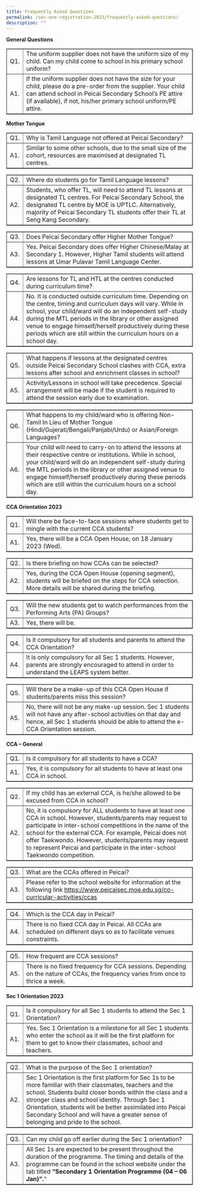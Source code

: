 ```yaml
---
title: Frequently Asked Questions
permalink: /sec-one-registration-2023/frequently-asked-questions/
description: ""
---
```

<p><strong>General Questions</strong></p>
<table style="border-collapse: collapse; width: 100%;" border="1">
<tbody>
<tr>
<td style="width: 5%;">Q1.</td>
<td style="width: 95%;">The uniform supplier does not have the uniform size of my child. Can my child come to school in his primary school uniform?</td>
</tr>
<tr>
<td style="width: 5%;">A1.</td>
<td style="width: 95%;">If the uniform supplier does not have the size for your child, please do a pre-order from the supplier. Your child can attend school in Peicai Secondary School&rsquo;s PE attire (if available), if not, his/her primary school uniform/PE attire.</td>
</tr>
</tbody>
</table>
<p><strong>Mother Tongue</strong></p>
<table style="border-collapse: collapse; width: 100%;" border="1">
<tbody>
<tr>
<td style="width: 5%;">Q1.</td>
<td style="width: 95%;">Why is Tamil Language not offered at Peicai Secondary?</td>
</tr>
<tr>
<td style="width: 5%;">A1.</td>
<td style="width: 95%;">Similar to some other schools, due to the small size of the cohort, resources are maximised at designated TL centres.</td>
</tr>
</tbody>
</table>
<table style="border-collapse: collapse; width: 100%;" border="1">
<tbody>
<tr>
<td style="width: 5%;">Q2.</td>
<td style="width: 95%;">Where do students go for Tamil Language lessons?</td>
</tr>
<tr>
<td style="width: 5%;">A2.</td>
<td style="width: 95%;">Students, who offer TL, will need to attend TL lessons at designated TL centres. For Peicai Secondary School, the designated TL centre by MOE is UPTLC. Alternatively, majority of Peicai Secondary TL students offer their TL at Seng Kang Secondary.</td>
</tr>
</tbody>
</table>
<table style="border-collapse: collapse; width: 100%;" border="1">
<tbody>
<tr>
<td style="width: 5%;">Q3.</td>
<td style="width: 95%;">Does Peicai Secondary offer Higher Mother Tongue?</td>
</tr>
<tr>
<td style="width: 5%;">A3.</td>
<td style="width: 95%;">Yes. Peicai Secondary does offer Higher Chinese/Malay at Secondary 1. However, Higher Tamil students will attend lessons at Umar Pulavar Tamil Language Center.</td>
</tr>
</tbody>
</table>
<table style="border-collapse: collapse; width: 100%;" border="1">
<tbody>
<tr>
<td style="width: 5%;">Q4.</td>
<td style="width: 95%;">Are lessons for TL and HTL at the centres conducted during curriculum time?</td>
</tr>
<tr>
<td style="width: 5%;">A4.</td>
<td style="width: 95%;">No. It is conducted outside curriculum time. Depending on the centre, timing and curriculum days will vary.  While in school, your child/ward will do an independent self-study during the MTL periods in the library or other assigned venue to engage himself/herself productively during these periods which are still within the curriculum hours on a school day.</td>
</tr>
</tbody>
</table>
<table style="border-collapse: collapse; width: 100%;" border="1">
<tbody>
<tr>
<td style="width: 5%;">Q5.</td>
<td style="width: 95%;">What happens if lessons at the designated centres outside Peicai Secondary School clashes with CCA, extra lessons after school and enrichment classes in school?</td>
</tr>
<tr>
<td style="width: 5%;">A5.</td>
<td style="width: 95%;">Activity/Lessons in school will take precedence.  Special arrangement will be made if the student is required to attend the session early due to examination.</td>
</tr>
</tbody>
</table>
<table style="border-collapse: collapse; width: 100%;" border="1">
<tbody>
<tr>
<td style="width: 5%;">Q6.</td>
<td style="width: 95%;">What happens to my child/ward who is offering Non-Tamil In Lieu of Mother Tongue (Hindi/Gujerati/Bengali/Panjabi/Urdu) or Asian/Foreign Languages?</td>
</tr>
<tr>
<td style="width: 5%;">A6.</td>
<td style="width: 95%;">Your child will need to carry-on to attend the lessons at their respective centre or institutions. While in school, your child/ward will do an independent self-study during the MTL periods in the library or other assigned venue to engage himself/herself productively during these periods which are still within the curriculum hours on a school day.</td>
</tr>
</tbody>
</table>
<p><strong>CCA Orientation 2023</strong></p>
<table style="border-collapse: collapse; width: 100%;" border="1">
<tbody>
<tr>
<td style="width: 5%;">Q1.</td>
<td style="width: 95%;">Will there be face-to-face sessions where students get to mingle with the current CCA students?</td>
</tr>
<tr>
<td style="width: 5%;">A1.</td>
<td style="width: 95%;">Yes, there will be a CCA Open House, on 18 January 2023 (Wed).</td>
</tr>
</tbody>
</table>
<table style="border-collapse: collapse; width: 100%;" border="1">
<tbody>
<tr>
<td style="width: 5%;">Q2.</td>
<td style="width: 95%;">Is there briefing on how CCAs can be selected?</td>
</tr>
<tr>
<td style="width: 5%;">A2.</td>
<td style="width: 95%;">Yes, during the CCA Open House (opening segment), students will be briefed on the steps for CCA selection. More details will be shared during the briefing.</td>
</tr>
</tbody>
</table>
<table style="border-collapse: collapse; width: 100%;" border="1">
<tbody>
<tr>
<td style="width: 5%;">Q3.</td>
<td style="width: 95%;">Will the new students get to watch performances from the Performing Arts (PA) Groups?</td>
</tr>
<tr>
<td style="width: 5%;">A3.</td>
<td style="width: 95%;">Yes, there will be.</td>
</tr>
</tbody>
</table>
<table style="border-collapse: collapse; width: 100%;" border="1">
<tbody>
<tr>
<td style="width: 5%;">Q4.</td>
<td style="width: 95%;">Is it compulsory for all students and parents to attend the CCA Orientation?</td>
</tr>
<tr>
<td style="width: 5%;">A4.</td>
<td style="width: 95%;">It is only compulsory for all Sec 1 students. However, parents are strongly encouraged to attend in order to understand the LEAPS system better.</td>
</tr>
</tbody>
</table>
<table style="border-collapse: collapse; width: 100%;" border="1">
<tbody>
<tr>
<td style="width: 5%;">Q5.</td>
<td style="width: 95%;">Will there be a make-up of this CCA Open House if students/parents miss this session?</td>
</tr>
<tr>
<td style="width: 5%;">A5.</td>
<td style="width: 95%;">No, there will not be any make-up session. Sec 1 students will not have any after-school activities on that day and hence, all Sec 1 students should be able to attend the e-CCA Orientation session.</td>
</tr>
</tbody>
</table>
<p><strong>CCA – General</strong></p>
<table style="border-collapse: collapse; width: 100%;" border="1">
<tbody>
<tr>
<td style="width: 5%;">Q1.</td>
<td style="width: 95%;">Is it compulsory for all students to have a CCA?</td>
</tr>
<tr>
<td style="width: 5%;">A1.</td>
<td style="width: 95%;">Yes, it is compulsory for all students to have at least one CCA in school.</td>
</tr>
</tbody>
</table>
<table style="border-collapse: collapse; width: 100%;" border="1">
<tbody>
<tr>
<td style="width: 5%;">Q2.</td>
<td style="width: 95%;">If my child has an external CCA, is he/she allowed to be excused from CCA in school?</td>
</tr>
<tr>
<td style="width: 5%;">A2.</td>
<td style="width: 95%;">No, it is compulsory for ALL students to have at least one CCA in school. However, students/parents may request to participate in inter-school competitions in the name of the school for the external CCA. For example, Peicai does not offer Taekwondo. However, students/parents may request to represent Peicai and participate in the inter-school Taekwondo competition.</td>
</tr>
</tbody>
</table>
<table style="border-collapse: collapse; width: 100%;" border="1">
<tbody>
<tr>
<td style="width: 5%;">Q3.</td>
<td style="width: 95%;">What are the CCAs offered in Peicai?</td>
</tr>
<tr>
<td style="width: 5%;">A3.</td>
<td style="width: 95%;">Please refer to the school website for information at the following link <a href="/co-curricular-activities/ccas">https://www.peicaisec.moe.edu.sg/co-curricular-activities/ccas</a></td>
</tr>
</tbody>
</table>
<table style="border-collapse: collapse; width: 100%;" border="1">
<tbody>
<tr>
<td style="width: 5%;">Q4.</td>
<td style="width: 95%;">Which is the CCA day in Peicai?</td>
</tr>
<tr>
<td style="width: 5%;">A4.</td>
<td style="width: 95%;">There is no fixed CCA day in Peicai. All CCAs are scheduled on different days so as to facilitate venues constraints.</td>
</tr>
</tbody>
</table>
<table style="border-collapse: collapse; width: 100%;" border="1">
<tbody>
<tr>
<td style="width: 5%;">Q5.</td>
<td style="width: 95%;">How frequent are CCA sessions?</td>
</tr>
<tr>
<td style="width: 5%;">A5.</td>
<td style="width: 95%;">There is no fixed frequency for CCA sessions. Depending on the nature of CCAs, the frequency varies from once to thrice a week.</td>
</tr>
</tbody>
</table>
<p><strong>Sec 1 Orientation 2023</strong></p>
<table style="border-collapse: collapse; width: 100%;" border="1">
<tbody>
<tr>
<td style="width: 5%;">Q1.</td>
<td style="width: 95%;">Is it compulsory for all Sec 1 students to attend the Sec 1 Orientation?</td>
</tr>
<tr>
<td style="width: 5%;">A1.</td>
<td style="width: 95%;">Yes. Sec 1 Orientation is a milestone for all Sec 1 students who enter the school as it will be the first platform for them to get to know their classmates, school and teachers.</td>
</tr>
</tbody>
</table>
<table style="border-collapse: collapse; width: 100%;" border="1">
<tbody>
<tr>
<td style="width: 5%;">Q2.</td>
<td style="width: 95%;">What is the purpose of the Sec 1 orientation?</td>
</tr>
<tr>
<td style="width: 5%;">A2.</td>
<td style="width: 95%;">Sec 1 Orientation is the first platform for Sec 1s to be more familiar with their classmates, teachers and the school. Students build closer bonds within the class and a stronger class and school identity. Through Sec 1 Orientation, students will be better assimilated into Peicai Secondary School and will have a greater sense of belonging and pride to the school.</td>
</tr>
</tbody>
</table>
<table style="border-collapse: collapse; width: 100%;" border="1">
<tbody>
<tr>
<td style="width: 5%;">Q3.</td>
<td style="width: 95%;">Can my child go off earlier during the Sec 1 orientation?</td>
</tr>
<tr>
<td style="width: 5%;">A3.</td>
<td style="width: 95%;">All Sec 1s are expected to be present throughout the duration of the programme. The timing and details of the programme can be found in the school website under the tab titled <strong>“Secondary 1 Orientation Programme (04 – 06 Jan)”.</strong>“</td>
</tr>
</tbody>
</table>